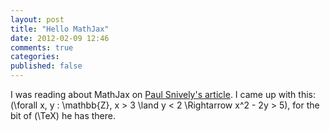 ```yaml
---
layout: post
title: "Hello MathJax"
date: 2012-02-09 12:46
comments: true
categories: 
published: false
---
```


I was reading about MathJax on [Paul Snively's article](http://psnively.github.com/2010/03/13/100-proof.html). I came up with this: <span markdown="0">\(\forall x, y : \mathbb{Z}, x > 3 \land y < 2 \Rightarrow x^2 - 2y > 5\)</span>, for the bit of <span markdown="0">\(\TeX\)</span> he has there.

